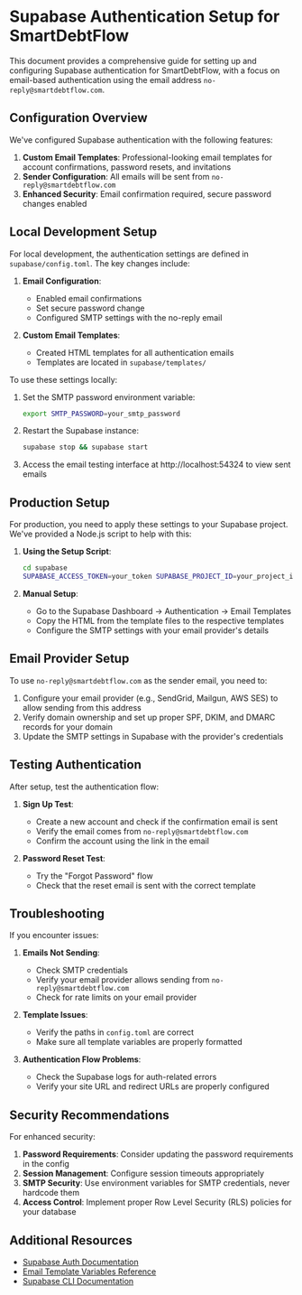 # Supabase Authentication Setup for SmartDebtFlow

This document provides a comprehensive guide for setting up and configuring Supabase authentication for SmartDebtFlow, with a focus on email-based authentication using the email address `no-reply@smartdebtflow.com`.

## Configuration Overview

We've configured Supabase authentication with the following features:

1. **Custom Email Templates**: Professional-looking email templates for account confirmations, password resets, and invitations
2. **Sender Configuration**: All emails will be sent from `no-reply@smartdebtflow.com`
3. **Enhanced Security**: Email confirmation required, secure password changes enabled

## Local Development Setup

For local development, the authentication settings are defined in `supabase/config.toml`. The key changes include:

1. **Email Configuration**:
   - Enabled email confirmations
   - Set secure password change
   - Configured SMTP settings with the no-reply email

2. **Custom Email Templates**:
   - Created HTML templates for all authentication emails
   - Templates are located in `supabase/templates/`

To use these settings locally:

1. Set the SMTP password environment variable:
   ```bash
   export SMTP_PASSWORD=your_smtp_password
   ```

2. Restart the Supabase instance:
   ```bash
   supabase stop && supabase start
   ```

3. Access the email testing interface at http://localhost:54324 to view sent emails

## Production Setup

For production, you need to apply these settings to your Supabase project. We've provided a Node.js script to help with this:

1. **Using the Setup Script**:
   ```bash
   cd supabase
   SUPABASE_ACCESS_TOKEN=your_token SUPABASE_PROJECT_ID=your_project_id SMTP_PASSWORD=your_password node setup-email-templates.js
   ```

2. **Manual Setup**:
   - Go to the Supabase Dashboard → Authentication → Email Templates
   - Copy the HTML from the template files to the respective templates
   - Configure the SMTP settings with your email provider's details

## Email Provider Setup

To use `no-reply@smartdebtflow.com` as the sender email, you need to:

1. Configure your email provider (e.g., SendGrid, Mailgun, AWS SES) to allow sending from this address
2. Verify domain ownership and set up proper SPF, DKIM, and DMARC records for your domain
3. Update the SMTP settings in Supabase with the provider's credentials

## Testing Authentication

After setup, test the authentication flow:

1. **Sign Up Test**:
   - Create a new account and check if the confirmation email is sent
   - Verify the email comes from `no-reply@smartdebtflow.com`
   - Confirm the account using the link in the email

2. **Password Reset Test**:
   - Try the "Forgot Password" flow
   - Check that the reset email is sent with the correct template

## Troubleshooting

If you encounter issues:

1. **Emails Not Sending**:
   - Check SMTP credentials
   - Verify your email provider allows sending from `no-reply@smartdebtflow.com`
   - Check for rate limits on your email provider

2. **Template Issues**:
   - Verify the paths in `config.toml` are correct
   - Make sure all template variables are properly formatted

3. **Authentication Flow Problems**:
   - Check the Supabase logs for auth-related errors
   - Verify your site URL and redirect URLs are properly configured

## Security Recommendations

For enhanced security:

1. **Password Requirements**: Consider updating the password requirements in the config
2. **Session Management**: Configure session timeouts appropriately
3. **SMTP Security**: Use environment variables for SMTP credentials, never hardcode them
4. **Access Control**: Implement proper Row Level Security (RLS) policies for your database

## Additional Resources

- [Supabase Auth Documentation](https://supabase.com/docs/guides/auth)
- [Email Template Variables Reference](https://supabase.com/docs/guides/auth/auth-email-templates)
- [Supabase CLI Documentation](https://supabase.com/docs/reference/cli) 